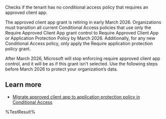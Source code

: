 Checks if the tenant has no conditional access policy that requires an approved client app.

The approved client app grant is retiring in early March 2026. Organizations must transition all current Conditional Access policies that use only the Require Approved Client App grant control to Require Approved Client App or Application Protection Policy by March 2026. Additionally, for any new Conditional Access policy, only apply the Require application protection policy grant.

After March 2026, Microsoft will stop enforcing require approved client app control, and it will be as if this grant isn't selected. Use the following steps before March 2026 to protect your organization’s data.

## Learn more
- [Migrate approved client app to application protection policy in Conditional Access](https://learn.microsoft.com/en-us/entra/identity/conditional-access/migrate-approved-client-app)

<!--- Results --->
%TestResult%